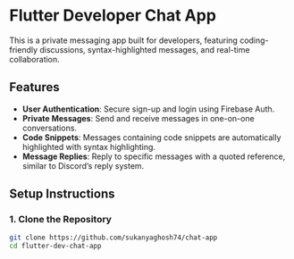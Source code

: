 # Flutter Developer Chat App

This is a private messaging app built for developers, featuring coding-friendly discussions, syntax-highlighted messages, and real-time collaboration.

## Features

- **User Authentication**: Secure sign-up and login using Firebase Auth.
- **Private Messages**: Send and receive messages in one-on-one conversations.
- **Code Snippets**: Messages containing code snippets are automatically highlighted with syntax highlighting.
- **Message Replies**: Reply to specific messages with a quoted reference, similar to Discord’s reply system.

## Setup Instructions

### 1. Clone the Repository
```bash
git clone https://github.com/sukanyaghosh74/chat-app
cd flutter-dev-chat-app
